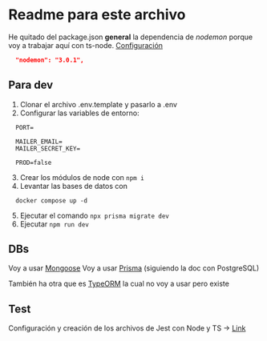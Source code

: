 # Readme para este archivo

He quitado del package.json **general** la dependencia de _nodemon_ porque voy a trabajar aquí con ts-node. [Configuración](https://gist.github.com/Klerith/3ba17e86dc4fabd8301a59699b9ffc0b)
```json
  "nodemon": "3.0.1",
```

## Para dev

1. Clonar el archivo .env.template y pasarlo a .env
2. Configurar las variables de entorno:
  ```.env
    PORT=

    MAILER_EMAIL=
    MAILER_SECRET_KEY=

    PROD=false
  ```
3. Crear los módulos de node con `npm i`
4. Levantar las bases de datos con
  ```
    docker compose up -d
  ```
5. Ejecutar el comando `npx prisma migrate dev`
6. Ejecutar `npm run dev`

## DBs

Voy a usar [Mongoose](https://mongoosejs.com)
Voy a usar [Prisma](https://www.prisma.io/docs/getting-started/quickstart) (siguiendo la doc con PostgreSQL)

También ha otra que es [TypeORM](https://typeorm.io) la cual no voy a usar pero existe

## Test

Configuración y creación de los archivos de Jest con Node y TS -> [Link](https://import.cdn.thinkific.com/643563/courses/2405661/Configurar_Jest_con_TypeScript_en_Node-230914-091434.pdf)